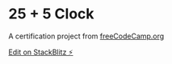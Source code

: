 # 25 + 5 Clock

A certification project from [freeCodeCamp.org][1]

[Edit on StackBlitz ⚡️][2]

[1]: https://www.freecodecamp.org
[2]: https://stackblitz.com/edit/lemredd-25-5-clock
